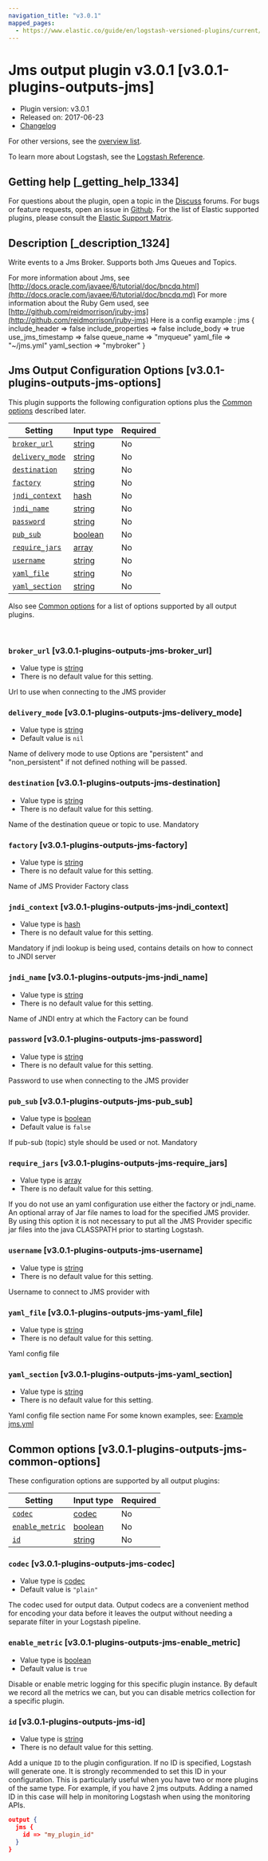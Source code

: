 ```yaml
---
navigation_title: "v3.0.1"
mapped_pages:
  - https://www.elastic.co/guide/en/logstash-versioned-plugins/current/v3.0.1-plugins-outputs-jms.html
---
```


# Jms output plugin v3.0.1 [v3.0.1-plugins-outputs-jms]


* Plugin version: v3.0.1
* Released on: 2017-06-23
* [Changelog](https://github.com/logstash-plugins/logstash-output-jms/blob/v3.0.1/CHANGELOG.md)

For other versions, see the [overview list](output-jms-index.md).

To learn more about Logstash, see the [Logstash Reference](logstash://reference/index.md).

## Getting help [_getting_help_1334]

For questions about the plugin, open a topic in the [Discuss](http://discuss.elastic.co) forums. For bugs or feature requests, open an issue in [Github](https://github.com/logstash-plugins/logstash-output-jms). For the list of Elastic supported plugins, please consult the [Elastic Support Matrix](https://www.elastic.co/support/matrix#matrix_logstash_plugins).


## Description [_description_1324]

Write events to a Jms Broker. Supports both Jms Queues and Topics.

For more information about Jms, see [http://docs.oracle.com/javaee/6/tutorial/doc/bncdq.html](http://docs.oracle.com/javaee/6/tutorial/doc/bncdq.md) For more information about the Ruby Gem used, see [http://github.com/reidmorrison/jruby-jms](http://github.com/reidmorrison/jruby-jms) Here is a config example : jms { include_header ⇒ false include_properties ⇒ false include_body ⇒ true use_jms_timestamp ⇒ false queue_name ⇒ "myqueue" yaml_file ⇒ "~/jms.yml" yaml_section ⇒ "mybroker" }


## Jms Output Configuration Options [v3.0.1-plugins-outputs-jms-options]

This plugin supports the following configuration options plus the [Common options](v3-0-1-plugins-outputs-jms.md#v3.0.1-plugins-outputs-jms-common-options) described later.

| Setting | Input type | Required |
| --- | --- | --- |
| [`broker_url`](v3-0-1-plugins-outputs-jms.md#v3.0.1-plugins-outputs-jms-broker_url) | [string](logstash://reference/configuration-file-structure.md#string) | No |
| [`delivery_mode`](v3-0-1-plugins-outputs-jms.md#v3.0.1-plugins-outputs-jms-delivery_mode) | [string](logstash://reference/configuration-file-structure.md#string) | No |
| [`destination`](v3-0-1-plugins-outputs-jms.md#v3.0.1-plugins-outputs-jms-destination) | [string](logstash://reference/configuration-file-structure.md#string) | No |
| [`factory`](v3-0-1-plugins-outputs-jms.md#v3.0.1-plugins-outputs-jms-factory) | [string](logstash://reference/configuration-file-structure.md#string) | No |
| [`jndi_context`](v3-0-1-plugins-outputs-jms.md#v3.0.1-plugins-outputs-jms-jndi_context) | [hash](logstash://reference/configuration-file-structure.md#hash) | No |
| [`jndi_name`](v3-0-1-plugins-outputs-jms.md#v3.0.1-plugins-outputs-jms-jndi_name) | [string](logstash://reference/configuration-file-structure.md#string) | No |
| [`password`](v3-0-1-plugins-outputs-jms.md#v3.0.1-plugins-outputs-jms-password) | [string](logstash://reference/configuration-file-structure.md#string) | No |
| [`pub_sub`](v3-0-1-plugins-outputs-jms.md#v3.0.1-plugins-outputs-jms-pub_sub) | [boolean](logstash://reference/configuration-file-structure.md#boolean) | No |
| [`require_jars`](v3-0-1-plugins-outputs-jms.md#v3.0.1-plugins-outputs-jms-require_jars) | [array](logstash://reference/configuration-file-structure.md#array) | No |
| [`username`](v3-0-1-plugins-outputs-jms.md#v3.0.1-plugins-outputs-jms-username) | [string](logstash://reference/configuration-file-structure.md#string) | No |
| [`yaml_file`](v3-0-1-plugins-outputs-jms.md#v3.0.1-plugins-outputs-jms-yaml_file) | [string](logstash://reference/configuration-file-structure.md#string) | No |
| [`yaml_section`](v3-0-1-plugins-outputs-jms.md#v3.0.1-plugins-outputs-jms-yaml_section) | [string](logstash://reference/configuration-file-structure.md#string) | No |

Also see [Common options](v3-0-1-plugins-outputs-jms.md#v3.0.1-plugins-outputs-jms-common-options) for a list of options supported by all output plugins.

 

### `broker_url` [v3.0.1-plugins-outputs-jms-broker_url]

* Value type is [string](logstash://reference/configuration-file-structure.md#string)
* There is no default value for this setting.

Url to use when connecting to the JMS provider


### `delivery_mode` [v3.0.1-plugins-outputs-jms-delivery_mode]

* Value type is [string](logstash://reference/configuration-file-structure.md#string)
* Default value is `nil`

Name of delivery mode to use Options are "persistent" and "non_persistent" if not defined nothing will be passed.


### `destination` [v3.0.1-plugins-outputs-jms-destination]

* Value type is [string](logstash://reference/configuration-file-structure.md#string)
* There is no default value for this setting.

Name of the destination queue or topic to use. Mandatory


### `factory` [v3.0.1-plugins-outputs-jms-factory]

* Value type is [string](logstash://reference/configuration-file-structure.md#string)
* There is no default value for this setting.

Name of JMS Provider Factory class


### `jndi_context` [v3.0.1-plugins-outputs-jms-jndi_context]

* Value type is [hash](logstash://reference/configuration-file-structure.md#hash)
* There is no default value for this setting.

Mandatory if jndi lookup is being used, contains details on how to connect to JNDI server


### `jndi_name` [v3.0.1-plugins-outputs-jms-jndi_name]

* Value type is [string](logstash://reference/configuration-file-structure.md#string)
* There is no default value for this setting.

Name of JNDI entry at which the Factory can be found


### `password` [v3.0.1-plugins-outputs-jms-password]

* Value type is [string](logstash://reference/configuration-file-structure.md#string)
* There is no default value for this setting.

Password to use when connecting to the JMS provider


### `pub_sub` [v3.0.1-plugins-outputs-jms-pub_sub]

* Value type is [boolean](logstash://reference/configuration-file-structure.md#boolean)
* Default value is `false`

If pub-sub (topic) style should be used or not. Mandatory


### `require_jars` [v3.0.1-plugins-outputs-jms-require_jars]

* Value type is [array](logstash://reference/configuration-file-structure.md#array)
* There is no default value for this setting.

If you do not use an yaml configuration use either the factory or jndi_name. An optional array of Jar file names to load for the specified JMS provider. By using this option it is not necessary to put all the JMS Provider specific jar files into the java CLASSPATH prior to starting Logstash.


### `username` [v3.0.1-plugins-outputs-jms-username]

* Value type is [string](logstash://reference/configuration-file-structure.md#string)
* There is no default value for this setting.

Username to connect to JMS provider with


### `yaml_file` [v3.0.1-plugins-outputs-jms-yaml_file]

* Value type is [string](logstash://reference/configuration-file-structure.md#string)
* There is no default value for this setting.

Yaml config file


### `yaml_section` [v3.0.1-plugins-outputs-jms-yaml_section]

* Value type is [string](logstash://reference/configuration-file-structure.md#string)
* There is no default value for this setting.

Yaml config file section name For some known examples, see: [Example jms.yml](https://github.com/reidmorrison/jruby-jms/blob/master/examples/jms.yml)



## Common options [v3.0.1-plugins-outputs-jms-common-options]

These configuration options are supported by all output plugins:

| Setting | Input type | Required |
| --- | --- | --- |
| [`codec`](v3-0-1-plugins-outputs-jms.md#v3.0.1-plugins-outputs-jms-codec) | [codec](logstash://reference/configuration-file-structure.md#codec) | No |
| [`enable_metric`](v3-0-1-plugins-outputs-jms.md#v3.0.1-plugins-outputs-jms-enable_metric) | [boolean](logstash://reference/configuration-file-structure.md#boolean) | No |
| [`id`](v3-0-1-plugins-outputs-jms.md#v3.0.1-plugins-outputs-jms-id) | [string](logstash://reference/configuration-file-structure.md#string) | No |

### `codec` [v3.0.1-plugins-outputs-jms-codec]

* Value type is [codec](logstash://reference/configuration-file-structure.md#codec)
* Default value is `"plain"`

The codec used for output data. Output codecs are a convenient method for encoding your data before it leaves the output without needing a separate filter in your Logstash pipeline.


### `enable_metric` [v3.0.1-plugins-outputs-jms-enable_metric]

* Value type is [boolean](logstash://reference/configuration-file-structure.md#boolean)
* Default value is `true`

Disable or enable metric logging for this specific plugin instance. By default we record all the metrics we can, but you can disable metrics collection for a specific plugin.


### `id` [v3.0.1-plugins-outputs-jms-id]

* Value type is [string](logstash://reference/configuration-file-structure.md#string)
* There is no default value for this setting.

Add a unique `ID` to the plugin configuration. If no ID is specified, Logstash will generate one. It is strongly recommended to set this ID in your configuration. This is particularly useful when you have two or more plugins of the same type. For example, if you have 2 jms outputs. Adding a named ID in this case will help in monitoring Logstash when using the monitoring APIs.

```json
output {
  jms {
    id => "my_plugin_id"
  }
}
```



